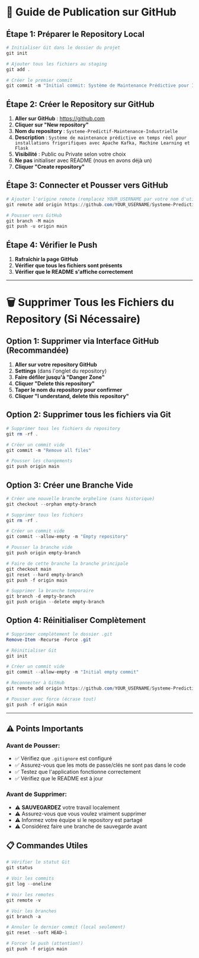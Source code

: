 # 🚀 Guide de Publication sur GitHub

## Étape 1: Préparer le Repository Local

```powershell
# Initialiser Git dans le dossier du projet
git init

# Ajouter tous les fichiers au staging
git add .

# Créer le premier commit
git commit -m "Initial commit: Système de Maintenance Prédictive pour Installations Frigorifiques"
```

## Étape 2: Créer le Repository sur GitHub

1. **Aller sur GitHub** : https://github.com
2. **Cliquer sur "New repository"**
3. **Nom du repository** : `Systeme-Predictif-Maintenance-Industrielle`
4. **Description** : `Système de maintenance prédictive en temps réel pour installations frigorifiques avec Apache Kafka, Machine Learning et Flask`
5. **Visibilité** : Public ou Private selon votre choix
6. **Ne pas** initialiser avec README (nous en avons déjà un)
7. **Cliquer "Create repository"**

## Étape 3: Connecter et Pousser vers GitHub

```powershell
# Ajouter l'origine remote (remplacez YOUR_USERNAME par votre nom d'utilisateur GitHub)
git remote add origin https://github.com/YOUR_USERNAME/Systeme-Predictif-Maintenance-Industrielle.git

# Pousser vers GitHub
git branch -M main
git push -u origin main
```

## Étape 4: Vérifier le Push

1. **Rafraîchir la page GitHub**
2. **Vérifier que tous les fichiers sont présents**
3. **Vérifier que le README s'affiche correctement**

---

# 🗑️ Supprimer Tous les Fichiers du Repository (Si Nécessaire)

## Option 1: Supprimer via Interface GitHub (Recommandée)

1. **Aller sur votre repository GitHub**
2. **Settings** (dans l'onglet du repository)
3. **Faire défiler jusqu'à "Danger Zone"**
4. **Cliquer "Delete this repository"**
5. **Taper le nom du repository pour confirmer**
6. **Cliquer "I understand, delete this repository"**

## Option 2: Supprimer tous les fichiers via Git

```powershell
# Supprimer tous les fichiers du repository
git rm -rf .

# Créer un commit vide
git commit -m "Remove all files"

# Pousser les changements
git push origin main
```

## Option 3: Créer une Branche Vide

```powershell
# Créer une nouvelle branche orpheline (sans historique)
git checkout --orphan empty-branch

# Supprimer tous les fichiers
git rm -rf .

# Créer un commit vide
git commit --allow-empty -m "Empty repository"

# Pousser la branche vide
git push origin empty-branch

# Faire de cette branche la branche principale
git checkout main
git reset --hard empty-branch
git push -f origin main

# Supprimer la branche temporaire
git branch -d empty-branch
git push origin --delete empty-branch
```

## Option 4: Réinitialiser Complètement

```powershell
# Supprimer complètement le dossier .git
Remove-Item -Recurse -Force .git

# Réinitialiser Git
git init

# Créer un commit vide
git commit --allow-empty -m "Initial empty commit"

# Reconnecter à GitHub
git remote add origin https://github.com/YOUR_USERNAME/Systeme-Predictif-Maintenance-Industrielle.git

# Pousser avec force (écrase tout)
git push -f origin main
```

---

## ⚠️ Points Importants

### Avant de Pousser:
- ✅ Vérifiez que `.gitignore` est configuré
- ✅ Assurez-vous que les mots de passe/clés ne sont pas dans le code
- ✅ Testez que l'application fonctionne correctement
- ✅ Vérifiez que le README est à jour

### Avant de Supprimer:
- ⚠️ **SAUVEGARDEZ** votre travail localement
- ⚠️ Assurez-vous que vous voulez vraiment supprimer
- ⚠️ Informez votre équipe si le repository est partagé
- ⚠️ Considérez faire une branche de sauvegarde avant

## 📋 Commandes Utiles

```powershell
# Vérifier le statut Git
git status

# Voir les commits
git log --oneline

# Voir les remotes
git remote -v

# Voir les branches
git branch -a

# Annuler le dernier commit (local seulement)
git reset --soft HEAD~1

# Forcer le push (attention!)
git push -f origin main
```
